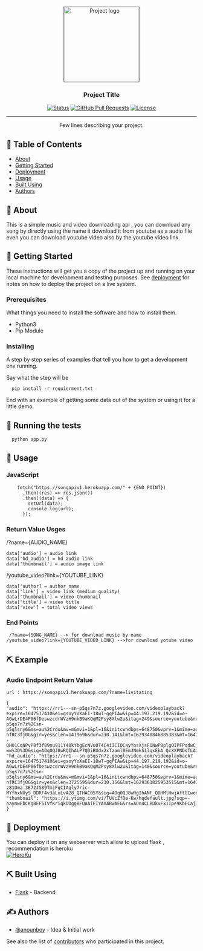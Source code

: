 <p align="center">
  <a href="" rel="noopener">
 <img width=200px height=200px src="https://avatars.githubusercontent.com/u/71139852?v=4" alt="Project logo"></a>
</p>

<h3 align="center">Project Title</h3>

<div align="center">

[![Status](https://img.shields.io/badge/status-active-success.svg)]()
[![GitHub Pull Requests](https://img.shields.io/github/issues-pr/kylelobo/The-Documentation-Compendium.svg)](https://github.com/anounboy/Song_Api/pulls)
[![License](https://img.shields.io/badge/license-MIT-blue.svg)](/LICENSE)

</div>

---

<p align="center"> Few lines describing your project.
    <br> 
</p>

## 📝 Table of Contents

- [About](#about)
- [Getting Started](#getting_started)
- [Deployment](#deployment)
- [Usage](#usage)
- [Built Using](#built_using)
- [Authors](#authors)

## 🧐 About <a name = "about"></a>

This is a simple music and video downloading api , you can download any song by directly using the name it download it from youtube as a audio file even you can download youtube video also by the youtube video link.
## 🏁 Getting Started <a name = "getting_started"></a>

These instructions will get you a copy of the project up and running on your local machine for development and testing purposes. See [deployment](#deployment) for notes on how to deploy the project on a live system.

### Prerequisites

What things you need to install the software and how to install them.

  - Python3
  - Pip Module

### Installing

A step by step series of examples that tell you how to get a development env running.

Say what the step will be

```
  pip install -r requierment.txt
```


End with an example of getting some data out of the system or using it for a little demo.

## 🔧 Running the tests <a name = "tests"></a>

```
  python app.py
```


## 🎈 Usage <a name="usage"></a>

### JavaScript
```
    fetch("https://songapiv1.herokuapp.com/" + {END_POINT})
      .then((res) => res.json())
      .then((data) => {
        setUrl(data);
        console.log(url);
      });
```
### Return Value Usges 
/?name={AUDIO_NAME}
```
data['audio'] = audio link
data['hd_audio'] = hd audio link
data['thumbnail'] = audio image link
```

/youtube_video?link={YOUTUBE_LINK}
```
data['author] = author name 
data['link'] = video link (medium quality)
data['thumbnail'] = video thumbnail
data['title'] = video title
data['view'] = total video views
```



### End Points
` 
  /?name={SONG_NAME} --> for download music by name
`
<br>
`
/youtube_video?link={YOUTUBE_VIDEO_LINK} -->for download yotube video
`

## ⛏️ Example 
### Audio Endpoint Return Value
`
url : https://songapiv1.herokuapp.com/?name=livitating
`
```
{
"audio": "https://rr1---sn-p5qs7n7z.googlevideo.com/videoplayback?expire=1647517410&ei=gsoyYoXaEI-18wT-gqPIAw&ip=44.197.219.192&id=o-AGwLrDE4P86fDeswzcdrWVzH9nkB9aKQqM2Psy8Xlw2u&itag=249&source=youtube&requiressl=yes&mh=OG&mm=31%2C29&mn=sn-p5qs7n7z%2Csn-p5qlsny6&ms=au%2Crdu&mv=m&mvi=1&pl=16&initcwndbps=648750&vprv=1&mime=audio%2Fwebm&ns=o8aA3Ms_qZqGVr-nfRC3fj0G&gir=yes&clen=1419696&dur=230.141&lmt=1629340846885383&mt=1647495669&fvip=1&keepalive=yes&fexp=24001373%2C24007246&c=WEB&txp=5511222&n=LqlG_ZpVCCym_4MV4&sparams=expire%2Cei%2Cip%2Cid%2Citag%2Csource%2Crequiressl%2Cvprv%2Cmime%2Cns%2Cgir%2Cclen%2Cdur%2Clmt&lsparams=mh%2Cmm%2Cmn%2Cms%2Cmv%2Cmvi%2Cpl%2Cinitcwndbps&lsig=AG3C_xAwRQIga--QHO1CqNPvP8f3f89nu911Y40kYbgEcNVu0T4C4iICIQCayYosXjsFONwP8plgOIPFPqdwC_bRPfLQ6IydkhE-ww%3D%3D&sig=AOq0QJ8wRQIhALP7QDiBUdx2xTzaml0EmJNmkS1lgxEkA_QcXXPNDsTLAiA78s_bLtTZ1wdoeMOVsm75ZJi_8Ua4QK3ibUTLoA6MHA==",
"hd_audio": "https://rr1---sn-p5qs7n7z.googlevideo.com/videoplayback?expire=1647517410&ei=gsoyYoXaEI-18wT-gqPIAw&ip=44.197.219.192&id=o-AGwLrDE4P86fDeswzcdrWVzH9nkB9aKQqM2Psy8Xlw2u&itag=140&source=youtube&requiressl=yes&mh=OG&mm=31%2C29&mn=sn-p5qs7n7z%2Csn-p5qlsny6&ms=au%2Crdu&mv=m&mvi=1&pl=16&initcwndbps=648750&vprv=1&mime=audio%2Fmp4&ns=o8aA3Ms_qZqGVr-nfRC3fj0G&gir=yes&clen=3725595&dur=230.156&lmt=1629361825953515&mt=1647495669&fvip=1&keepalive=yes&fexp=24001373%2C24007246&c=WEB&txp=5532434&n=LqlG_ZpVCCym_4MV4&sparams=expire%2Cei%2Cip%2Cid%2Citag%2Csource%2Crequiressl%2Cvprv%2Cmime%2Cns%2Cgir%2Cclen%2Cdur%2Clmt&lsparams=mh%2Cmm%2Cmn%2Cms%2Cmv%2Cmvi%2Cpl%2Cinitcwndbps&lsig=AG3C_xAwRAIgKJuYU1YaH_atWcSM345Jx7-z81Oma_3E72JS89TmjFgCIAgly7ric-MYfhxNUyS_DDRF4v3aLuLvA28_QTHAC05Y&sig=AOq0QJ8wRgIhANF_QDHMlHwjAftGIwedVK3TKulLwPRWzxQ73UOyGZSxAiEAgMoBN3JEiWXcAcMRYPl6xYj74dzb83SQNpySIIb_YlM=",
"thumbnail": "https://i.ytimg.com/vi/TUVcZfQe-Kw/hqdefault.jpg?sqp=-oaymwEbCKgBEF5IVfKriqkDDggBFQAAiEIYAXABwAEG&rs=AOn4CLBDkvFx1Ipe9KbECajJy_axygOfSg"
}
```





## 🚀 Deployment <a name = "deployment"></a>

You can deploy it on any webserver wich allow to upload flask , recommendation is heroku<br>
[![HeroKu](https://img.shields.io/badge/Heroku-430098?style=for-the-badge&logo=heroku&logoColor=white)](https://www.heroku.com)

## ⛏️ Built Using <a name = "built_using"></a>

- [Flask](www.flask.palletsprojects.com/en/2.0.x/) - Backend
## ✍️ Authors <a name = "authors"></a>

- [@anounboy](https://github.com/anounman) - Idea & Initial work

See also the list of [contributors](https://github.com/kylelobo/The-Documentation-Compendium/contributors) who participated in this project.
